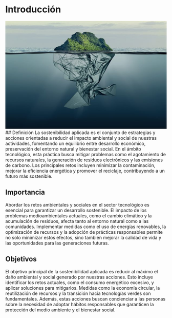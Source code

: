 # Introducción
<img src="img/1.jpg" alt="1" width="1000"/>
## Definición
La sostenibilidad aplicada es el conjunto de estrategias y acciones orientadas a reducir el impacto ambiental y social de nuestras actividades, fomentando un equilibrio entre desarrollo económico, preservación del entorno natural y bienestar social. En el ámbito tecnológico, esta práctica busca mitigar problemas como el agotamiento de recursos naturales, la generación de residuos electrónicos y las emisiones de carbono. Los principales retos incluyen minimizar la contaminación, mejorar la eficiencia energética y promover el reciclaje, contribuyendo a un futuro más sostenible.

## Importancia
Abordar los retos ambientales y sociales en el sector tecnológico es esencial para garantizar un desarrollo sostenible. El impacto de los problemas medioambientales actuales, como el cambio climático y la acumulación de residuos, afecta tanto al entorno natural como a las comunidades. Implementar medidas como el uso de energías renovables, la optimización de recursos y la adopción de prácticas responsables permite no solo minimizar estos efectos, sino también mejorar la calidad de vida y las oportunidades para las generaciones futuras.

## Objetivos
El objetivo principal de la sostenibilidad aplicada es reducir al máximo el daño ambiental y social generado por nuestras acciones. Esto incluye identificar los retos actuales, como el consumo energético excesivo, y aplicar soluciones para mitigarlos. Medidas como la economía circular, la reutilización de recursos y la transición hacia tecnologías verdes son fundamentales. Además, estas acciones buscan concienciar a las personas sobre la necesidad de adoptar hábitos responsables que garanticen la protección del medio ambiente y el bienestar social.
